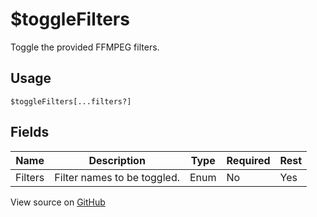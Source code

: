 # $toggleFilters
Toggle the provided FFMPEG filters.
## Usage
```
$toggleFilters[...filters?]
```
## Fields
|  Name   |         Description         | Type | Required | Rest |
|---------|-----------------------------|------|----------|------|
| Filters | Filter names to be toggled. | Enum | No       | Yes  |

View source on [GitHub](https://github.com/Cyberghxst/forgemusic/blob/dev/src/natives/toggleFilters.ts)